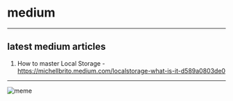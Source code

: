 # medium
___

## latest medium articles

1. How to master Local Storage - https://michellbrito.medium.com/localstorage-what-is-it-d589a0803de0

___


![meme](https://i.imgur.com/hDraMUp.jpg)
